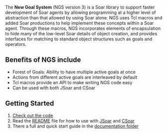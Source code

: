 The **New Goal System** (NGS version 3) is a Soar library to support faster development of Soar agents by allowing programming at a higher level of abstraction than that allowed by using Soar alone. NGS uses Tcl macros and added Soar productions to help implement these concepts within a Soar agent. Through these macros, NGS incorporates elements of encapsulation to hide many of the low-level Soar details of object creation, and provides interfaces for matching to standard object structures such as goals and operators.

## Benefits of NGS include ##

  * Forest of Goals: Ability to have multiple active goals at once
  * Actions from different active goals are interleaved by default
  * Tcl macros provide an API to make writing NGS code easy
  * Can be used with both JSoar and CSoar

## Getting Started ##

  1. [Check out the code](https://code.google.com/p/new-goal-system/source/checkout)
  1. Read the [README](https://code.google.com/p/new-goal-system/source/browse/README.txt) file for how to use with [JSoar](https://code.google.com/p/jsoar/) and [CSoar](http://sitemaker.umich.edu/soar/home)
  1. There a full and quick start guide in the [documentation folder](https://code.google.com/p/new-goal-system/source/browse/#git%2Fdocumentation)